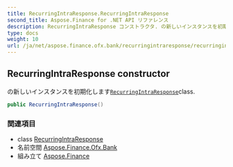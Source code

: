 ```yaml
---
title: RecurringIntraResponse.RecurringIntraResponse
second_title: Aspose.Finance for .NET API リファレンス
description: RecurringIntraResponse コンストラクタ. の新しいインスタンスを初期化しますRecurringIntraResponseclass.
type: docs
weight: 10
url: /ja/net/aspose.finance.ofx.bank/recurringintraresponse/recurringintraresponse/
---
```

## RecurringIntraResponse constructor

の新しいインスタンスを初期化します[`RecurringIntraResponse`](../)class.

```csharp
public RecurringIntraResponse()
```

### 関連項目

* class [RecurringIntraResponse](../)
* 名前空間 [Aspose.Finance.Ofx.Bank](../../recurringintraresponse/)
* 組み立て [Aspose.Finance](../../../)


